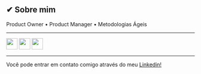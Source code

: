 
## ✔ Sobre mim
Product Owner • Product Manager • Metodologias Ágeis 
_____________________________________________________________________________
<img src="https://cdn.jsdelivr.net/gh/devicons/devicon/icons/html5/html5-original.svg" width="30" height="30" /> <img src="https://cdn.jsdelivr.net/gh/devicons/devicon/icons/css3/css3-original.svg" width="30" height="30" /> <img src="https://cdn.jsdelivr.net/gh/devicons/devicon/icons/javascript/javascript-original.svg" width="30" height="30" />

_____________________________________________________________________________
Você pode entrar em contato comigo através do meu [Linkedin!](https://www.linkedin.com/in/paloma-matos/)
</a>

 
